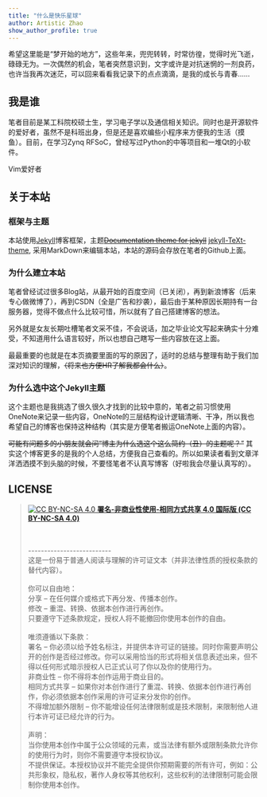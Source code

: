 ```yaml
---
title: "什么是快乐星球"
author: Artistic Zhao
show_author_profile: true
---
```


 希望这里能是“梦开始的地方”，这些年来，兜兜转转，时常彷徨，觉得时光飞逝，碌碌无为。一次偶然的机会，笔者突然意识到，文字或许是对抗迷惘的一剂良药，也许当我再次迷茫，可以回来看看我记录下的点点滴滴，是我的成长与青春……

 <!--more-->

## 我是谁

笔者目前是某工科院校硕士生，学习电子学以及通信相关知识。同时也是开源软件的爱好者，虽然不是科班出身，但是还是喜欢编些小程序来方便我的生活（摸鱼）。目前，在学习Zynq RFSoC，曾经写过Python的中等项目和一堆Qt的小软件。

Vim爱好者

## 关于本站

### 框架与主题

本站使用[Jekyll](https://jekyllrb.com/)博客框架，主题~~[Documentation theme for jekyll](https://github.com/tomjoht/documentation-theme-jekyll)~~  [jekyll-TeXt-theme](https://github.com/kitian616/jekyll-TeXt-theme), 采用MarkDown来编辑本站，本站的源码会存放在笔者的Github上面。

### 为什么建立本站

笔者曾经试过很多Blog站，从最开始的百度空间（已关闭），再到新浪博客（后来专心做微博了），再到CSDN（全是广告和抄袭），最后由于某种原因长期持有一台服务器，觉得不做点什么比较可惜，所以就有了自己搭建博客的想法。

另外就是女友长期吐槽笔者文采不佳，不会说话，加之毕业论文写起来确实十分难受，不知道用什么语言较好，所以也想自己瞎写一些内容放在这上面。

最最重要的也就是在本页摘要里面的写的原因了，适时的总结与整理有助于我们加深对知识的理解，~~（将来也方便HR了解我都会什么）~~。

### 为什么选中这个Jekyll主题

这个主题也是我挑选了很久很久才找到的比较中意的，笔者之前习惯使用OneNote来记录一些内容，OneNote的三层结构设计逻辑清晰、干净，所以我也希望自己的博客也保持这种结构（其实是方便笔者搬运OneNote上面的内容）。

~~可能有问题多的小朋友就会问“博主为什么选这个这么简约（丑）的主题呢？”~~ 其实这个博客更多的是我的个人总结，方便我自己查看的。所以如果读者看到文章洋洋洒洒摸不到头脑的时候，不要怪笔者不认真写博客（好啦我会尽量认真写的）。

## LICENSE

<blockquote>
<a href="https://creativecommons.org/licenses/by-nc-sa/4.0/" target="_blank"><img src="https://licensebuttons.net/l/by-nc-sa/3.0/88x31.png" alt="CC BY-NC-SA 4.0">
<b>署名-非商业性使用-相同方式共享 4.0 国际版 (CC BY-NC-SA 4.0)</b></a><br/>

<br/><br/>
--------------------------<br/>
这是一份易于普通人阅读与理解的许可证文本（并非法律性质的授权条款的替代内容）。<br/>
<br/>你可以自由地：<br/>
分享 – 在任何媒介或格式下再分发、传播本创作。<br/>
修改 – 重混、转换、依据本创作进行再创作。<br/>
只要遵守下述条款规定，授权人将不能撤回你使用本创作的自由。<br/>
<br/>唯须遵循以下条款：<br/>
署名 – 你必须以给予姓名标注，并提供本许可证的链接。同时你需要声明公开的创作是否经过修改。你可以采用恰当的形式将相关信息表述出来，但不得以任何形式暗示授权人已正式认可了你以及你的使用行为。<br/>
非商业性 – 你不得将本创作运用于商业目的。<br/>
相同方式共享 – 如果你对本创作进行了重混、转换、依据本创作进行再创作，你必须依据本创作采用的许可证来分发你的创作。<br/>
不得增加额外限制 – 你不能增设任何法律限制或是技术限制，来限制他人进行本许可证已经允许的行为。<br/>
<br/>声明：<br/>
当你使用本创作中属于公众领域的元素，或当法律有额外或限制条款允许你的使用行为时，则你不需要遵守本授权协议。<br/>
不提供保证。本授权协议并不能完全提供你预期需要的所有许可，例如：公共形象权，隐私权，著作人身权等其他权利，这些权利的法律限制可能会限制你使用本创作。<br/>
</blockquote>
